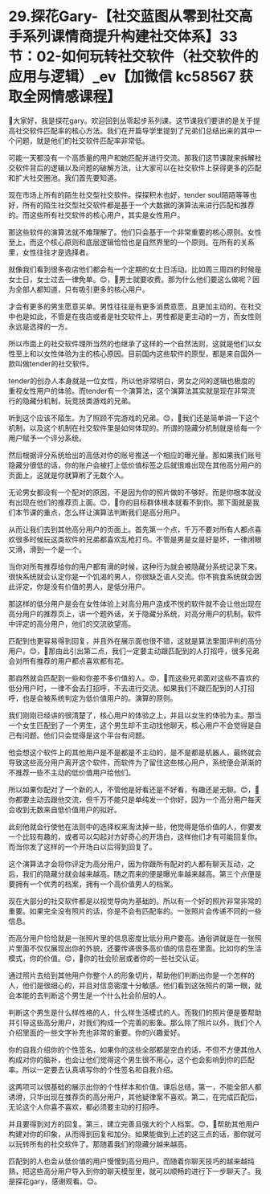 # 29.探花Gary-【社交蓝图从零到社交高手系列课情商提升构建社交体系】33节：02-如何玩转社交软件（社交软件的应用与逻辑）_ev【加微信 kc58567 获取全网情感课程】

🎼大家好，我是探花gary。欢迎回到丛零起步系列课。这节课我们要讲的是关于提高社交软件匹配率的核心方法。我们在开篇导学里提到了兄弟们总结出来的其中一个问题，就是他们的社交软件匹配率非常低。

可能一天都没有一个高质量的用户和她匹配并进行交流。那我们这节课就来拆解社交软件背后的逻辑以及问题的破解方法，让大家可以在社交软件上获得更多的匹配和扩大社交圈池。我们首先要知道。

现在市场上所有的陌生社交型社交软件。探探积木也好，tender soul陌陌等等也好，所有的陌生社交型社交软件都是基于一个大数据的演算法来进行匹配和推荐的。而这些所有社交软件的核心用户，其实是女性用户。

那这些软件的演算法就不难理解了。他们只会基于一个非常重要的核心原则。女性至上，而这个核心原则和底层逻辑恰恰也是自然界里的一个原则。在所有的关系里，女性往往才是选择者。

就像我们看到很多夜店他们都会有一个定期的女士日活动。比如周三周四的时候是女士日，女士过去一律免单。😊，🎼男士就要收费。那为什么他们要这么做呢？因为全部人都知道，只有吸引更多的核心用户。

才会有更多的男生愿意买单。男性往往是有更多消费意愿，且更加主动的。在社交中也是如此，不管是在夜店或者是社交软件上，男性都是更主动的一方，而女性则永远是选择的一方。

所以市面上的社交软件理所当然的也继承了这样的一个自然法则，这就是他们以女性至上和以女性体验为主的核心原因。目前国内这些软件的原型，都是来自国外一款叫做tender的社交软件。

tender的创办人本身就是一位女性，所以他非常明白，男女之间的逻辑也极度的重视女性用户的体验。而tender有一个演算法，这个演算法其实就是现在非常流行的隐藏分机制，玩竞技类游戏的兄弟。

听到这个应该不陌生。为了照顾不完游戏的兄弟。😊，🎼我们还是简单讲一下这个机制，以及这个机制在社交软件里是如何体现的。所谓的隐藏分机制就是给每一个用户赋予一个评分系统。

然后根据评分系统给出的高低对你的账号推送一个相应的曝光量。那如果我们账号隐藏分很低的话，你的账户会被打上低价值标签之后就很难出现在其他高分用户的页面上，这就是你就算刷了无数个人。

无论男女都没有一个配对的原因，不是因为你的照片做的不够好。而是你根本就没有出现在他们的推荐页上面。😊，🎼你的目标群体根本就看不到你。那下面就是我们本节课的重点，怎么样让演算法判断我们是高分用户。

从而让我们去到其他高分用户的页面上。首先第一个点，千万不要对所有人都点喜欢很多时候玩这类软件的兄弟都喜欢乱枪打鸟。不管是男是女是好是坏，一律闭眼又滑，滑到一个是一个。

当你对所有推荐给你的用户都有滑的时候，这种行为就会被隐藏分系统记录下来。很快系统就会认定你是一个饥渴的男人，你很缺乏语人交流。你不挑食系统就会因此评定，你是没有价值的男人，是低分用户。

那这样的低分用户是会在女性体验上对高分用户造成不悦的软件就不会让他出现在高分用户的推荐页上，讲一个题外话，关于隐藏分系统，对高分用户的机制。软件中评定的高分用户，他们的交流欲望高。

匹配到也更容易得到回复，并且外在展示面也很不错，这就是算法里面评判的高分用户。😊，🎼那由此引出第二点，我们一定要主动跟匹配到的人打招呼，很多兄弟会对所有推荐的用户都点喜欢都有花。

那自然就会匹配到一些和你差不多价值的人。😡，🎼而这些兄弟面对这些不喜欢的低分用户时，一律不会去打招呼，不去进行交流。如果我们不跟匹配到的人打招呼，也是会被系统判定为低价值用户的。演算的原则。

我们刚刚已经讲的很清楚了，核心用户的体验之上，并且以女生的体验为主。那当一个女生匹配到了一个男生，这个男生却不主动找他聊天，核心用户不会觉得是自己有问题。他们只会觉得是这个平台有问题。

他会想这个软件上的其他用户是不是都是不主动的，是不是都是机器人，最终就会导致这些高分用户离开这个软件，而软件为了留住这些核心用户，系统便会渐渐的不推荐一些不主动的低价值用户给他们。

所以如果你配对了一个新的人，不管他是好看还是不好看，有趣还是无聊。😊，🎼你都要主动去跟他交流，但千万不能只是单纯发一个你好，因为一个高分用户每天会收到无数来自低价值用户的拟好。

此刻他就会行使他在法则中的选择权来淘汰掉一些，他觉得是低价值的人，你要发一个比较有趣的，或者可以勾起对方好奇心的开场白，这样他们才有可能回复你。而当你发了这样的一个开场白以后得到回复了。

这个演算法才会将你评定为高分用户，因为你跟所有配对的人都有聊天互动，之后，我们的隐藏分就会越来越高。随之而来的便是曝光率越来越高。第三个点便是要拥有一个优秀的档案，拥有一个高价值男人的档案。

现在大部分的社交软件都是以视觉导向为基础的。所以有一个好的照片非常非常的重要。如果完全没有照片的话，你是不会有匹配率的。一张照片会传递不同的一些信息。

而高分用户恰恰就是一张照片里的信息密度比低分用户要高。通俗讲就是在一张照片里面不仅仅展现出你的外貌，还要传递很多高价值的信息在里面。比如你的生活模式，你的价值。😊，🎼你的社会阶层或者你的一些社交认证。

通过照片去给到其他用户你整个人的形象切片，帮助他们判断出你是一个怎样的人，他们是很细心的，并且对信息密度十分敏感。他们看到这张照片的第一眼，就会本能的去判断这个男生是一个什么社会阶层的人。

判断这个男生是什么样性格的人，什么样生活模式的人。而我们的照片便是要帮助并引导这些高分用户，对我们构成一个完善的影象。那么除了照片以外，我们个人介绍里面的一些文字补充也非常的重要。你的兴趣爱好。

你的自我介绍你的个性签名，如果你的这些全部都是空白的话，不但不方便其他人构成对你的脑补，也会让他们觉得这个男生很不用心，这个也会影响到你的匹配率。所以一定要去认真填写你的个性签名和自我介绍。

这两项可以很基础的展示出你的个性样本和价值。课后总结，第一，不能全部人都诱滑，只华出现在推荐页的高分用户，其他疑律案不喜欢。第二，在完成匹配后，无论这个人你喜不喜欢，都必须要主动的打招呼。

并且要得到对方的回复。第三，建立完善且强大的个人档案。😊，🎼帮助其他用户构建对你的印象，从而得到回复和加分。如果能做到上述的这三点的话，那你就可以玩转所有的社交软件了。那随着我们的隐藏分越来越高。

匹配到的人也会从低价值的用户慢慢到高分用户。而随着你聊天技巧的越来越纯熟，把这些高分用户导入到你的聊天模型里，就可以顺畅的进行下一步聊天了。我是探花gary，感谢观看。😊。


